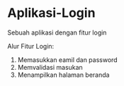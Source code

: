 # Aplikasi-Login
Sebuah aplikasi dengan fitur login

Alur Fitur Login:
1. Memasukkan eamil dan password
2. Memvalidasi masukan
3. Menampilkan halaman beranda
